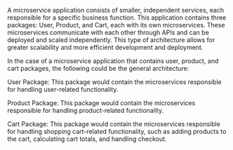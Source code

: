A microservice application consists of smaller, independent services, each responsible for a specific business function. This application contains three packages: User, Product, and Cart, each with its own microservices. These microservices communicate with each other through APIs and can be deployed and scaled independently. This type of architecture allows for greater scalability and more efficient development and deployment.

In the case of a microservice application that contains user, product, and cart packages, the following could be the general architecture:

User Package: This package would contain the microservices responsible for handling user-related functionality.

Product Package: This package would contain the microservices responsible for handling product-related functionality.

Cart Package: This package would contain the microservices responsible for handling shopping cart-related functionality, such as adding products to the cart, calculating cart totals, and handling checkout.
